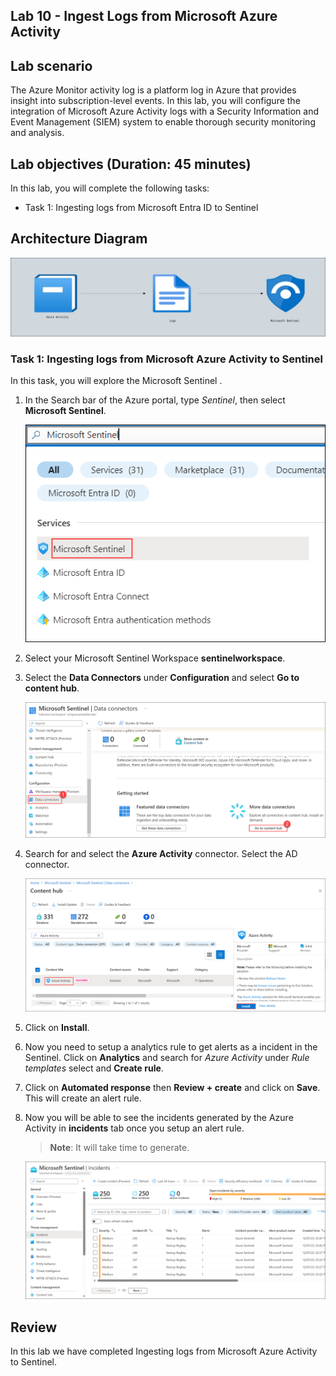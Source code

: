 ## Lab 10 - Ingest Logs from Microsoft Azure Activity

## Lab scenario

The Azure Monitor activity log is a platform log in Azure that provides insight into subscription-level events. In this lab, you will configure the integration of Microsoft Azure Activity logs with a Security Information and Event Management (SIEM) system to enable thorough security monitoring and analysis.

## Lab objectives (Duration: 45 minutes)
In this lab, you will complete the following tasks:
- Task 1: Ingesting logs from Microsoft Entra ID to Sentinel

## Architecture Diagram

   ![](../media/Lab-10%20arch.JPG)

### Task 1: Ingesting logs from Microsoft Azure Activity to Sentinel 

In this task, you will explore the Microsoft Sentinel .

1. In the Search bar of the Azure portal, type *Sentinel*, then select **Microsoft Sentinel**.

     ![Picture 1](../media/image_7.png)

2. Select your Microsoft Sentinel Workspace **sentinelworkspace**.

3. Select the **Data Connectors** under **Configuration** and select **Go to content hub**.

    ![Picture 1](../media/image_34.png)

5. Search for and select the **Azure Activity** connector. Select the AD connector.

   ![Picture 1](../media/image_32.png)

6. Click on **Install**.

1. Now you need to setup a analytics rule to get alerts as a incident in the Sentinel. Click on **Analytics** and search for *Azure Activity* under *Rule templates* select and **Create rule**.
   
1. Click on **Automated response** then **Review + create** and click on **Save**. This will create an alert rule.
   
1. Now you will be able to see the incidents generated by the Azure Activity in **incidents** tab once you setup an alert rule.
   >**Note**: It will take time to generate.    

   ![Picture 1](../media/image_54.png) 

## Review
In this lab we have completed Ingesting logs from Microsoft Azure Activity to Sentinel.
